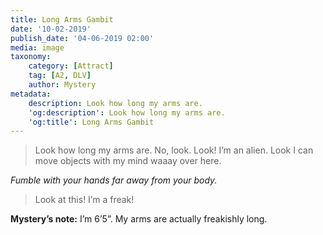 ```yaml
---
title: Long Arms Gambit
date: '10-02-2019'
publish_date: '04-06-2019 02:00'
media: image
taxonomy:
    category: [Attract]
    tag: [A2, DLV]
    author: Mystery
metadata:
    description: Look how long my arms are.
    'og:description': Look how long my arms are.
    'og:title': Long Arms Gambit
---
```


> Look how long my arms are. No, look. Look! I’m an alien. Look I can move objects with my mind waaay over here. 

_Fumble with your hands far away from your body._

> Look at this! I’m a freak!

**Mystery’s note:** I’m 6’5”. My arms are actually freakishly long.